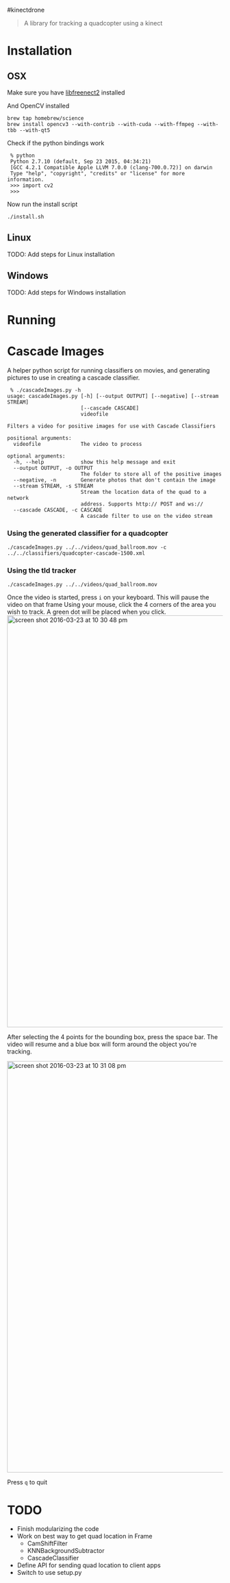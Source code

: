 #kinectdrone
> A library for tracking a quadcopter using a kinect

# Installation

## OSX

Make sure you have [libfreenect2](https://github.com/OpenKinect/libfreenect2) installed

And OpenCV installed
```
brew tap homebrew/science
brew install opencv3 --with-contrib --with-cuda --with-ffmpeg --with-tbb --with-qt5
```

Check if the python bindings work
```
 % python
 Python 2.7.10 (default, Sep 23 2015, 04:34:21)
 [GCC 4.2.1 Compatible Apple LLVM 7.0.0 (clang-700.0.72)] on darwin
 Type "help", "copyright", "credits" or "license" for more information.
 >>> import cv2
 >>>
```

Now run the install script
```
./install.sh
```

## Linux
TODO: Add steps for Linux installation

## Windows
TODO: Add steps for Windows installation

# Running


# Cascade Images

A helper python script for running classifiers on movies, and generating pictures to use in creating a cascade classifier.

```
 % ./cascadeImages.py -h
usage: cascadeImages.py [-h] [--output OUTPUT] [--negative] [--stream STREAM]
                        [--cascade CASCADE]
                        videofile

Filters a video for positive images for use with Cascade Classifiers

positional arguments:
  videofile             The video to process

optional arguments:
  -h, --help            show this help message and exit
  --output OUTPUT, -o OUTPUT
                        The folder to store all of the positive images
  --negative, -n        Generate photos that don't contain the image
  --stream STREAM, -s STREAM
                        Stream the location data of the quad to a network
                        address. Supports http:// POST and ws://
  --cascade CASCADE, -c CASCADE
                        A cascade filter to use on the video stream
```


### Using the generated classifier for a quadcopter

```
./cascadeImages.py ../../videos/quad_ballroom.mov -c ../../classifiers/quadcopter-cascade-1500.xml
```

### Using the tld tracker

```
./cascadeImages.py ../../videos/quad_ballroom.mov
```

Once the video is started, press `i` on your keyboard. This will pause the video on that frame
Using your mouse, click the 4 corners of the area you wish to track. A green dot will be placed when you click.
<img width="962" alt="screen shot 2016-03-23 at 10 30 48 pm" src="https://cloud.githubusercontent.com/assets/13004162/14006794/41939f34-f147-11e5-89eb-9be4f3da4007.png">

After selecting the 4 points for the bounding box, press the space bar. 
The video will resume and a blue box will form around the object you're tracking.

<img width="961" alt="screen shot 2016-03-23 at 10 31 08 pm" src="https://cloud.githubusercontent.com/assets/13004162/14006795/449a08bc-f147-11e5-901a-a8a6f3868c8c.png">

Press `q` to quit

# TODO
 - Finish modularizing the code
 - Work on best way to get quad location in Frame
   - CamShiftFilter
   - KNNBackgroundSubtractor
   - CascadeClassifier
 - Define API for sending quad location to client apps
 - Switch to use setup.py



